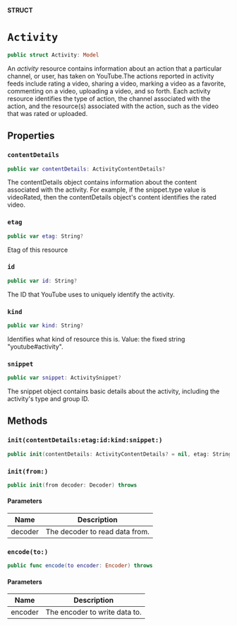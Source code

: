**STRUCT**

# `Activity`

```swift
public struct Activity: Model
```

An *activity* resource contains information about an action that a particular channel, or user, has taken on YouTube.The actions reported in activity feeds include rating a video, sharing a video, marking a video as a favorite, commenting on a video, uploading a video, and so forth. Each activity resource identifies the type of action, the channel associated with the action, and the resource(s) associated with the action, such as the video that was rated or uploaded.

## Properties
### `contentDetails`

```swift
public var contentDetails: ActivityContentDetails?
```

The contentDetails object contains information about the content associated with the activity. For example, if the snippet.type value is videoRated, then the contentDetails object's content identifies the rated video.

### `etag`

```swift
public var etag: String?
```

Etag of this resource

### `id`

```swift
public var id: String?
```

The ID that YouTube uses to uniquely identify the activity.

### `kind`

```swift
public var kind: String?
```

Identifies what kind of resource this is. Value: the fixed string "youtube#activity".

### `snippet`

```swift
public var snippet: ActivitySnippet?
```

The snippet object contains basic details about the activity, including the activity's type and group ID.

## Methods
### `init(contentDetails:etag:id:kind:snippet:)`

```swift
public init(contentDetails: ActivityContentDetails? = nil, etag: String? = nil, id: String? = nil, kind: String? = nil, snippet: ActivitySnippet? = nil)
```

### `init(from:)`

```swift
public init(from decoder: Decoder) throws
```

#### Parameters

| Name | Description |
| ---- | ----------- |
| decoder | The decoder to read data from. |

### `encode(to:)`

```swift
public func encode(to encoder: Encoder) throws
```

#### Parameters

| Name | Description |
| ---- | ----------- |
| encoder | The encoder to write data to. |